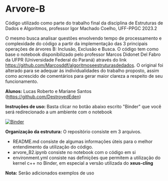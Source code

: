 # Arvore-B
Código utilizado como parte do trabalho final da disciplina de Estruturas de Dados e Algoritmos, professor Igor Machado Coelho, UFF-PPGC 2023.2

O mesmo busca analisar questões envolvendo tempo de processamento e complexidade do código a partir da implementação das 3 principais operações de árvores B: Inclusão, Exclusão e Busca. O código tem como base o notebook disponibilizado pelo professor Marcos Didonet Del Fabro da UFPR (Universidade Federal do Paraná) através do link https://github.com/Marcosddf/algoritmoseestruturasdedados. O original foi alterado para se adequar às individualidades do trabalho proposto, assim como acrescido de comentários para gerar maior clareza a respeito de seu funcionamento.

**Alunos:** Lucas Roberto e Mariane Santos (https://github.com/DestroyedEden)


**Instruções de uso:** Basta clicar no botão abaixo escrito "Binder" que você será redirecionado a um ambiente com o notebook

[![Binder](https://mybinder.org/badge_logo.svg)](https://mybinder.org/v2/gh/marianebsantos/Arvore-B/main)



**Organização da estrutura:** O repositório consiste em 3 arquivos.

- README.md consiste de algumas informações úteis para o melhor entendimento da utilização do código.
- arvore_B2.ipynb consiste no notebook com o código em si
- environment.yml consiste nas definições que permitem a utilização do kernel c++ no Binder, em especial a versão utilizada do **xeus-cling**

**Nota:** Serão adicionados exemplos de uso

